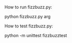 How to run fizzbuzz.py:

python fizzbuzz.py arg

How to test fizzbuzz.py:

python -m unittest fizzbuzztest
